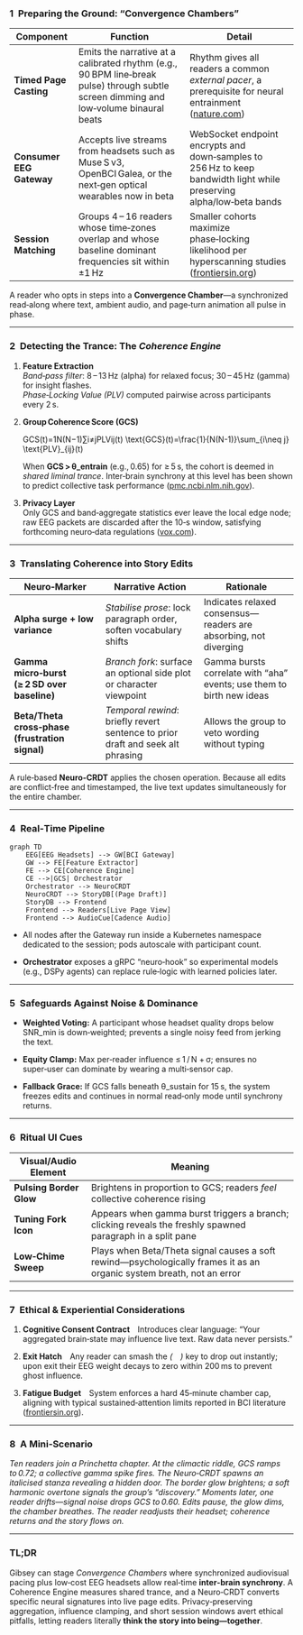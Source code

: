 ### 1 Preparing the Ground: “Convergence Chambers”

|Component|Function|Detail|
|---|---|---|
|**Timed Page Casting**|Emits the narrative at a calibrated rhythm (e.g., 90 BPM line‑break pulse) through subtle screen dimming and low‑volume binaural beats|Rhythm gives all readers a common _external pacer_, a prerequisite for neural entrainment ([nature.com](https://www.nature.com/articles/s41598-017-04464-4?utm_source=chatgpt.com "Brain-to-brain entrainment: EEG interbrain synchronization while ..."))|
|**Consumer EEG Gateway**|Accepts live streams from headsets such as Muse S v3, OpenBCI Galea, or the next‑gen optical wearables now in beta|WebSocket endpoint encrypts and down‑samples to 256 Hz to keep bandwidth light while preserving alpha/low‑beta bands|
|**Session Matching**|Groups 4 – 16 readers whose time‑zones overlap and whose baseline dominant frequencies sit within ±1 Hz|Smaller cohorts maximize phase‑locking likelihood per hyperscanning studies ([frontiersin.org](https://www.frontiersin.org/journals/human-neuroscience/articles/10.3389/fnhum.2020.00039/full?utm_source=chatgpt.com "Hyperscanning: A Valid Method to Study Neural Inter-brain ..."))|

A reader who opts in steps into a **Convergence Chamber**—a synchronized read‑along where text, ambient audio, and page‑turn animation all pulse in phase.

---

### 2 Detecting the Trance: The _Coherence Engine_

1. **Feature Extraction**  
    _Band‑pass filter_: 8 – 13 Hz (alpha) for relaxed focus; 30 – 45 Hz (gamma) for insight flashes.  
    _Phase‑Locking Value (PLV)_ computed pairwise across participants every 2 s.
    
2. **Group Coherence Score (GCS)**
    
    GCS(t)=1N(N−1)∑i≠jPLVij(t) \text{GCS}(t)=\frac{1}{N(N-1)}\sum_{i\neq j} \text{PLV}_{ij}(t)
    
    When **GCS > θ_entrain** (e.g., 0.65) for ≥ 5 s, the cohort is deemed in _shared liminal trance_. Inter‑brain synchrony at this level has been shown to predict collective task performance ([pmc.ncbi.nlm.nih.gov](https://pmc.ncbi.nlm.nih.gov/articles/PMC7812618/?utm_source=chatgpt.com "Inter-brain synchrony in teams predicts collective performance - PMC")).
    
3. **Privacy Layer**  
    Only GCS and band‑aggregate statistics ever leave the local edge node; raw EEG packets are discarded after the 10‑s window, satisfying forthcoming neuro‑data regulations ([vox.com](https://www.vox.com/future-perfect/400146/meta-brain-reading-neurotech-privacy?utm_source=chatgpt.com "Meta's brain-to-text tech is here. We are not remotely ready.")).
    

---

### 3 Translating Coherence into Story Edits

|Neuro‑Marker|Narrative Action|Rationale|
|---|---|---|
|**Alpha surge + low variance**|_Stabilise prose_: lock paragraph order, soften vocabulary shifts|Indicates relaxed consensus—readers are absorbing, not diverging|
|**Gamma micro‑burst (≥ 2 SD over baseline)**|_Branch fork_: surface an optional side plot or character viewpoint|Gamma bursts correlate with “aha” events; use them to birth new ideas|
|**Beta/Theta cross‑phase (frustration signal)**|_Temporal rewind_: briefly revert sentence to prior draft and seek alt phrasing|Allows the group to veto wording without typing|

A rule‑based **Neuro‑CRDT** applies the chosen operation. Because all edits are conflict‑free and timestamped, the live text updates simultaneously for the entire chamber.

---

### 4 Real‑Time Pipeline

```mermaid
graph TD
    EEG[EEG Headsets] --> GW[BCI Gateway]
    GW --> FE[Feature Extractor]
    FE --> CE[Coherence Engine]
    CE -->|GCS| Orchestrator
    Orchestrator --> NeuroCRDT
    NeuroCRDT --> StoryDB[(Page Draft)]
    StoryDB --> Frontend
    Frontend --> Readers[Live Page View]
    Frontend --> AudioCue[Cadence Audio]
```

- All nodes after the Gateway run inside a Kubernetes namespace dedicated to the session; pods autoscale with participant count.
    
- **Orchestrator** exposes a gRPC “neuro‑hook” so experimental models (e.g., DSPy agents) can replace rule‑logic with learned policies later.
    

---

### 5 Safeguards Against Noise & Dominance

- **Weighted Voting:** A participant whose headset quality drops below SNR_min is down‑weighted; prevents a single noisy feed from jerking the text.
    
- **Equity Clamp:** Max per‑reader influence ≤ 1 / N + σ; ensures no super‑user can dominate by wearing a multi‑sensor cap.
    
- **Fallback Grace:** If GCS falls beneath θ_sustain for 15 s, the system freezes edits and continues in normal read‑only mode until synchrony returns.
    

---

### 6 Ritual UI Cues

|Visual/Audio Element|Meaning|
|---|---|
|**Pulsing Border Glow**|Brightens in proportion to GCS; readers _feel_ collective coherence rising|
|**Tuning Fork Icon**|Appears when gamma burst triggers a branch; clicking reveals the freshly spawned paragraph in a split pane|
|**Low‑Chime Sweep**|Plays when Beta/Theta signal causes a soft rewind—psychologically frames it as an organic system breath, not an error|

---

### 7 Ethical & Experiential Considerations

1. **Cognitive Consent Contract** Introduces clear language: “Your aggregated brain‑state may influence live text. Raw data never persists.”
    
2. **Exit Hatch** Any reader can smash the _( )_ key to drop out instantly; upon exit their EEG weight decays to zero within 200 ms to prevent ghost influence.
    
3. **Fatigue Budget** System enforces a hard 45‑minute chamber cap, aligning with typical sustained‑attention limits reported in BCI literature ([frontiersin.org](https://www.frontiersin.org/journals/human-neuroscience/articles/10.3389/fnhum.2018.00014/full?utm_source=chatgpt.com "EEG-Based Brain–Computer Interfaces for Communication and ...")).
    

---

### 8 A Mini‑Scenario

_Ten readers join a Princhetta chapter. At the climactic riddle, GCS ramps to 0.72; a collective gamma spike fires. The Neuro‑CRDT spawns an italicised stanza revealing a hidden door. The border glow brightens; a soft harmonic overtone signals the group’s “discovery.” Moments later, one reader drifts—signal noise drops GCS to 0.60. Edits pause, the glow dims, the chamber breathes. The reader readjusts their headset; coherence returns and the story flows on._

---

### TL;DR

Gibsey can stage _Convergence Chambers_ where synchronized audiovisual pacing plus low‑cost EEG headsets allow real‑time **inter‑brain synchrony**. A Coherence Engine measures shared trance, and a Neuro‑CRDT converts specific neural signatures into live page edits. Privacy‑preserving aggregation, influence clamping, and short session windows avert ethical pitfalls, letting readers literally **think the story into being—together**.